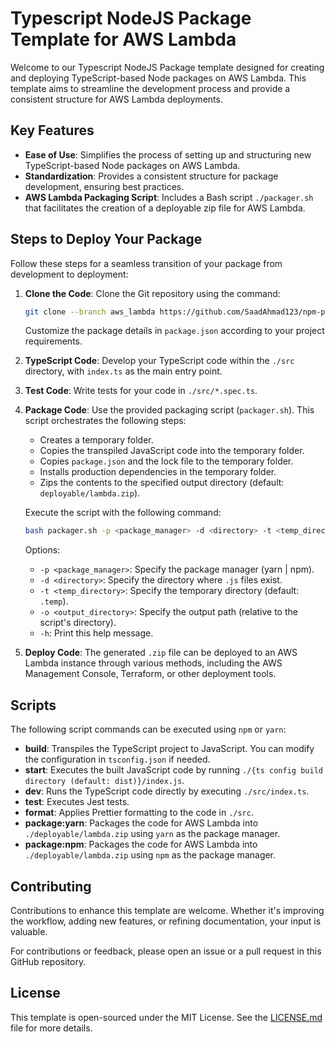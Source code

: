 # Typescript NodeJS Package Template for AWS Lambda

Welcome to our Typescript NodeJS Package template designed for creating and deploying TypeScript-based Node packages on AWS Lambda. This template aims to streamline the development process and provide a consistent structure for AWS Lambda deployments.

## Key Features

- **Ease of Use**: Simplifies the process of setting up and structuring new TypeScript-based Node packages on AWS Lambda.
- **Standardization**: Provides a consistent structure for package development, ensuring best practices.
- **AWS Lambda Packaging Script**: Includes a Bash script `./packager.sh` that facilitates the creation of a deployable zip file for AWS Lambda.

## Steps to Deploy Your Package

Follow these steps for a seamless transition of your package from development to deployment:

1. **Clone the Code**: Clone the Git repository using the command:
   ```bash
   git clone --branch aws_lambda https://github.com/SaadAhmad123/npm-package-template.git
   ```
   Customize the package details in `package.json` according to your project requirements.

2. **TypeScript Code**: Develop your TypeScript code within the `./src` directory, with `index.ts` as the main entry point.

3. **Test Code**: Write tests for your code in `./src/*.spec.ts`.

4. **Package Code**: Use the provided packaging script (`packager.sh`). This script orchestrates the following steps:
   - Creates a temporary folder.
   - Copies the transpiled JavaScript code into the temporary folder.
   - Copies `package.json` and the lock file to the temporary folder.
   - Installs production dependencies in the temporary folder.
   - Zips the contents to the specified output directory (default: `deployable/lambda.zip`).

   Execute the script with the following command:
   ```bash
   bash packager.sh -p <package_manager> -d <directory> -t <temp_directory> -o <output_directory>
   ```
   Options:
   - `-p <package_manager>`: Specify the package manager (yarn | npm).
   - `-d <directory>`: Specify the directory where `.js` files exist.
   - `-t <temp_directory>`: Specify the temporary directory (default: `.temp`).
   - `-o <output_directory>`: Specify the output path (relative to the script's directory).
   - `-h`: Print this help message.

5. **Deploy Code**: The generated `.zip` file can be deployed to an AWS Lambda instance through various methods, including the AWS Management Console, Terraform, or other deployment tools.

## Scripts

The following script commands can be executed using `npm` or `yarn`:

- **build**: Transpiles the TypeScript project to JavaScript. You can modify the configuration in `tsconfig.json` if needed.
- **start**: Executes the built JavaScript code by running `./{ts config build directory (default: dist)}/index.js`.
- **dev**: Runs the TypeScript code directly by executing `./src/index.ts`.
- **test**: Executes Jest tests.
- **format**: Applies Prettier formatting to the code in `./src`.
- **package:yarn**: Packages the code for AWS Lambda into `./deployable/lambda.zip` using `yarn` as the package manager.
- **package:npm**: Packages the code for AWS Lambda into `./deployable/lambda.zip` using `npm` as the package manager.

## Contributing

Contributions to enhance this template are welcome. Whether it's improving the workflow, adding new features, or refining documentation, your input is valuable.

For contributions or feedback, please open an issue or a pull request in this GitHub repository.

## License

This template is open-sourced under the MIT License. See the [LICENSE.md](/LICENSE.md) file for more details.